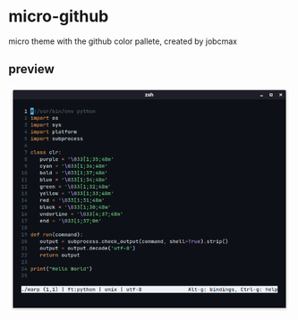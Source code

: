 # micro-github
micro theme with the github color pallete, created by jobcmax
## preview
<img src="preview.png" alt="preview"></img>
